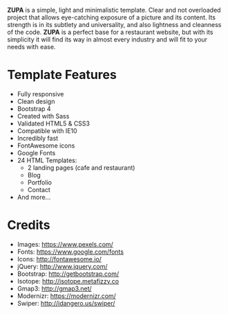 **ZUPA** is a simple, light and minimalistic template. Clear and not overloaded project that allows eye-catching exposure of a picture and its content. Its strength is in its subtlety and universality, and also lightness and cleanness of the code. **ZUPA** is a perfect base for a restaurant website, but with its simplicity it will find its way in almost every industry and will fit to your needs with ease.

# **Template Features**

 - Fully responsive
 - Clean design
 - Bootstrap 4
 - Created with Sass
 - Validated HTML5 & CSS3
 - Compatible with IE10
 - Incredibly fast
 - FontAwesome icons
 - Google Fonts
 - 24 HTML Templates:
    * 2 landing pages (cafe and restaurant)
    * Blog
    * Portfolio
    * Contact
 - And more...

# **Credits**

 - Images: https://www.pexels.com/
 - Fonts: https://www.google.com/fonts
 - Icons: http://fontawesome.io/
 - jQuery: http://www.jquery.com/
 - Bootstrap: http://getbootstrap.com/
 - Isotope: http://isotope.metafizzy.co
 - Gmap3: http://gmap3.net/
 - Modernizr: https://modernizr.com/
 - Swiper: http://idangero.us/swiper/